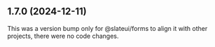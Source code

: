 ## 1.7.0 (2024-12-11)

This was a version bump only for @slateui/forms to align it with other projects, there were no code changes.